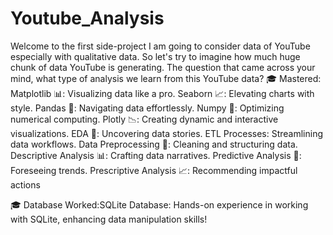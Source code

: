 # Youtube_Analysis
Welcome to the first side-project I am going to consider data of YouTube especially with qualitative data. So let's try to imagine how much huge chunk of data YouTube is generating.
The question that came across your mind, what type of analysis we learn from this YouTube data?
🎓 Mastered:
Matplotlib 📊: Visualizing data like a pro.
Seaborn 📈: Elevating charts with style.
Pandas 🐼: Navigating data effortlessly.
Numpy 🧮: Optimizing numerical computing.
Plotly 📉: Creating dynamic and interactive visualizations.
EDA 📑: Uncovering data stories.
ETL Processes: Streamlining data workflows.
Data Preprocessing 🔄: Cleaning and structuring data.
Descriptive Analysis 📊: Crafting data narratives.
Predictive Analysis 🔮: Foreseeing trends.
Prescriptive Analysis 📈: Recommending impactful actions

🎓 Database Worked:SQLite Database: Hands-on experience in working with SQLite, enhancing data manipulation skills!
